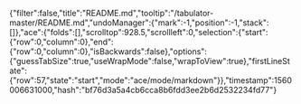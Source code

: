 {"filter":false,"title":"README.md","tooltip":"/tabulator-master/README.md","undoManager":{"mark":-1,"position":-1,"stack":[]},"ace":{"folds":[],"scrolltop":928.5,"scrollleft":0,"selection":{"start":{"row":0,"column":0},"end":{"row":0,"column":0},"isBackwards":false},"options":{"guessTabSize":true,"useWrapMode":false,"wrapToView":true},"firstLineState":{"row":57,"state":"start","mode":"ace/mode/markdown"}},"timestamp":1560006631000,"hash":"bf76d3a5a4cb6cca8b6fdd3ee2b6d2532234fd77"}